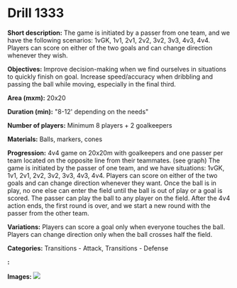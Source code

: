 # Drill 1333

**Short description:**
The game is initiated by a passer from one team, and we have the following scenarios: 1vGK, 1v1, 2v1, 2v2, 3v2, 3v3, 4v3, 4v4. Players can score on either of the two goals and can change direction whenever they wish.

**Objectives:**
Improve decision-making when we find ourselves in situations to quickly finish on goal. Increase speed/accuracy when dribbling and passing the ball while moving, especially in the final third.

**Area (mxm):**
20x20

**Duration (min):**
"8-12' depending on the needs"

**Number of players:**
Minimum 8 players + 2 goalkeepers

**Materials:**
Balls, markers, cones

**Progression:**
4v4 game on 20x20m with goalkeepers and one passer per team located on the opposite line from their teammates. (see graph) The game is initiated by the passer of one team, and we have situations: 1vGK, 1v1, 2v1, 2v2, 3v2, 3v3, 4v3, 4v4. Players can score on either of the two goals and can change direction whenever they want. Once the ball is in play, no one else can enter the field until the ball is out of play or a goal is scored. The passer can play the ball to any player on the field. After the 4v4 action ends, the first round is over, and we start a new round with the passer from the other team.

**Variations:**
Players can score a goal only when everyone touches the ball. Players can change direction only when the ball crosses half the field.

**Categories:**
Transitions - Attack, Transitions - Defense

**:**


**Images:**
![](https://www.coachingfutsal.com/\images\13df9d20-9920-4e8c-a7bb-df055e7782ff.jpg)

